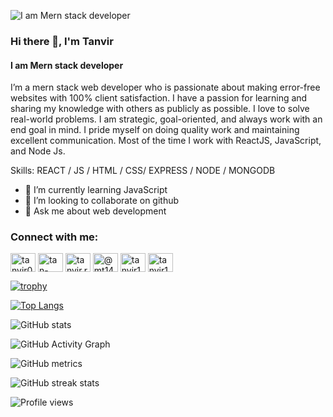 
![I am Mern  stack developer ](https://i.ibb.co/NndLFxt/Screenshot-125.png)

### Hi there 👋, I'm Tanvir
#### I am Mern  stack developer 

I’m a  mern stack web developer who is passionate about making error-free websites with 100% client satisfaction. I have a passion for learning and sharing my knowledge with others as publicly as possible. I love to solve real-world problems. I am strategic, goal-oriented, and always work with an end goal in mind. I pride myself on doing quality work and maintaining excellent communication. Most of the time I work with ReactJS, JavaScript, and Node Js.

Skills:  REACT / JS / HTML / CSS/ EXPRESS / NODE / MONGODB

- 🌱 I’m currently learning JavaScript 
- 👯 I’m looking to collaborate on github 
- 💬 Ask me about web development  

<h3 align="left">Connect with me:</h3>
<p align="left">
<a href="https://twitter.com/tanvir00191684" target="blank"><img align="center" src="https://raw.githubusercontent.com/rahuldkjain/github-profile-readme-generator/master/src/images/icons/Social/twitter.svg" alt="tanvir00191684" height="30" width="40" /></a>
<a href="https://linkedin.com/in/tan-vir-4148631b7" target="blank"><img align="center" src="https://raw.githubusercontent.com/rahuldkjain/github-profile-readme-generator/master/src/images/icons/Social/linked-in-alt.svg" alt="tan-vir-4148631b7" height="30" width="40" /></a>
<a href="https://fb.com/tanvir.rl" target="blank"><img align="center" src="https://raw.githubusercontent.com/rahuldkjain/github-profile-readme-generator/master/src/images/icons/Social/facebook.svg" alt="tanvir.rl" height="30" width="40" /></a>
<a href="https://www.hackerrank.com/@mt14050" target="blank"><img align="center" src="https://raw.githubusercontent.com/rahuldkjain/github-profile-readme-generator/master/src/images/icons/Social/hackerrank.svg" alt="@mt14050" height="30" width="40" /></a>
<a href="https://codeforces.com/profile/tanvir14" target="blank"><img align="center" src="https://raw.githubusercontent.com/rahuldkjain/github-profile-readme-generator/master/src/images/icons/Social/codeforces.svg" alt="tanvir14" height="30" width="40" /></a>
<a href="https://www.topcoder.com/members/tanvir14" target="blank"><img align="center" src="https://raw.githubusercontent.com/rahuldkjain/github-profile-readme-generator/master/src/images/icons/Social/topcoder.svg" alt="tanvir14" height="30" width="40" /></a>
</p>



[![trophy](https://github-profile-trophy.vercel.app/?username=https://github.com/Tanvir1407)](https://github.com/ryo-ma/github-profile-trophy)

[![Top Langs](https://github-readme-stats.vercel.app/api/top-langs/?username=https://github.com/Tanvir1407)](https://github.com/anuraghazra/github-readme-stats)

![GitHub stats](https://github-readme-stats.vercel.app/api?username=https://github.com/Tanvir1407&show_icons=true)  

![GitHub Activity Graph](https://activity-graph.herokuapp.com/graph?username=https://github.com/Tanvir1407)  

![GitHub metrics](https://metrics.lecoq.io/https://github.com/Tanvir1407)  

![GitHub streak stats](https://github-readme-streak-stats.herokuapp.com/?user=https://github.com/Tanvir1407)  

![Profile views](https://gpvc.arturio.dev/https://github.com/Tanvir1407)  
